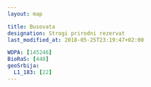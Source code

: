 ```yaml
---
layout: map

title: Busovata
designation: Strogi prirodni rezervat
last_modified_at: 2018-05-25T23:19:47+02:00

WDPA: [145246]
BioRaS: [448]
geoSrbija:
  L1_183: [22]
---
```

